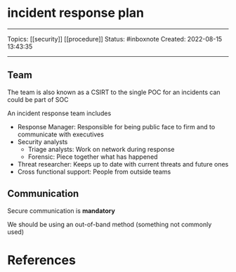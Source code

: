 # incident response plan
---
Topics: [[security]] [[procedure]]
Status: #inboxnote
Created: 2022-08-15 13:43:35

---

## Team

The team is also known as a CSIRT to the single POC for an incidents can could be part of SOC

An incident response team includes

- Response Manager: Responsible for being public face to firm and to communicate with executives
- Security analysts
	- Triage analysts: Work on network during response
	- Forensic: Piece together what has happened
- Threat researcher: Keeps up to date with current threats and future ones
- Cross functional support: People from outside teams

## Communication

Secure communication is **mandatory**

We should be using an out-of-band method (something not commonly used)

# References
